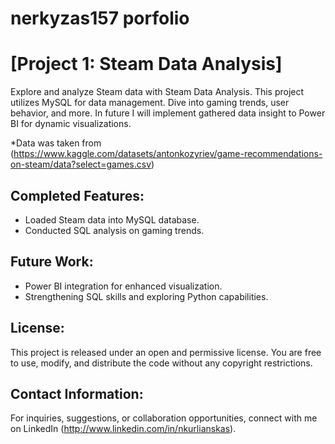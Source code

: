 # nerkyzas157 porfolio

# [Project 1: Steam Data Analysis] 

Explore and analyze Steam data with Steam Data Analysis. This project utilizes MySQL for data management. Dive into gaming trends, user behavior, and more.
In future I will implement gathered data insight to Power BI for dynamic visualizations.

*Data was taken from (https://www.kaggle.com/datasets/antonkozyriev/game-recommendations-on-steam/data?select=games.csv)


## Completed Features:

- Loaded Steam data into MySQL database.
- Conducted SQL analysis on gaming trends.

## Future Work:

- Power BI integration for enhanced visualization.
- Strengthening SQL skills and exploring Python capabilities.

## License:

This project is released under an open and permissive license. You are free to use, modify, and distribute the code without any copyright restrictions.

## Contact Information:

For inquiries, suggestions, or collaboration opportunities, connect with me on LinkedIn (http://www.linkedin.com/in/nkurlianskas).
